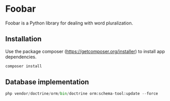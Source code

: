 # Foobar

Foobar is a Python library for dealing with word pluralization.

## Installation

Use the package composer (https://getcomposer.org/installer) to install app dependencies.

```bash
composer install
```

## Database implementation

```python
php vendor/doctrine/orm/bin/doctrine orm:schema-tool:update --force
```
